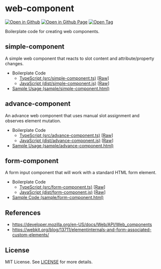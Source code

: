 # web-component

[![Open in Github](https://img.shields.io/badge/Open_in_GitHub-6e5494)](https://github.com/JamesRobertHugginsNgo/web-component/)
[![Open in Github Page](https://img.shields.io/badge/Open_in_GitHub_Page-4078c0)](https://jamesroberthugginsngo.github.io/web-component/)
[![Open Tag](https://img.shields.io/badge/Open_Tag-2.1.0-6cc644)](https://github.com/JamesRobertHugginsNgo/web-component/tree/2.1.0)

Boilerplate code for creating web components.

## simple-component

A simple web component that reacts to slot content and attribute/property changes.

- Boilerplate Code
	- [TypeScript (src/simple-component.ts)](./src/simple-component.ts) [[Raw](./src/simple-component.ts?raw=1)]
	- [JavaScript (dist/simple-component.js)](./dist/simple-component.js) [[Raw](./dist/simple-component.js?raw=1)]
- [Sample Usage (sample/simple-component.html)](./sample/simple-component.html)

## advance-component

An advance web component that uses manual slot assignment and observes element mutation.

- Boilerplate Code
	- [TypeScript (src/advance-component.ts)](./src/advance-component.ts) [[Raw](./src/advance-component.ts?raw=1)]
	- [JavaScript (dist/advance-component.js)](./dist/advance-component.js) [[Raw](./dist/advance-component.js?raw=1)]
- [Sample Usage (sample/advance-component.html)](./sample/advance-component.html)

## form-component

A form input component that will work with a standard HTML form element.

- Boilerplate Code
	- [TypeScript (src/form-component.ts)](./src/form-component.ts) [[Raw](./src/form-component.ts)]
	- [JavaScript (dist/form-component.js)](./dist/form-component.js) [[Raw](./dist/form-component.js)]
- [Sample Code (sample/form-component.html)](./sample/form-component.html)

## References

- https://developer.mozilla.org/en-US/docs/Web/API/Web_components
- https://webkit.org/blog/13711/elementinternals-and-form-associated-custom-elements/

## License

MIT License. See [LICENSE](LICENSE) for more details.

